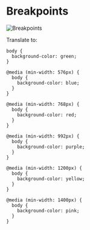# Breakpoints

![Breakpoints](../static/breakpoints.png)

Translate to:

```
body {
  background-color: green;
}

@media (min-width: 576px) {
  body {
    background-color: blue;
  }
}

@media (min-width: 768px) {
  body {
    background-color: red;
  }
}

@media (min-width: 992px) {
  body {
    background-color: purple;
  }
}

@media (min-width: 1200px) {
  body {
    background-color: yellow;
  }
}

@media (min-width: 1400px) {
  body {
    background-color: pink;
  }
}
```
